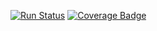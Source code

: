 [![Run Status](https://api.shippable.com/projects/59f13b20aa46240700d987c6/badge?branch=master)](https://app.shippable.com/github/tmoreira2020/shippable-release-test-app)
[![Coverage Badge](https://api.shippable.com/projects/59f13b20aa46240700d987c6/coverageBadge?branch=master)](https://app.shippable.com/github/tmoreira2020/shippable-release-test-app)